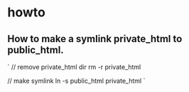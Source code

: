 # howto

## How to make a symlink private_html to public_html.
`
// remove private_html dir
rm -r private_html

// make symlink
ln -s public_html private_html
`
